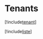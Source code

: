 # Tenants

[!include[tenant](tenants.tenant.autogen.md)]

[!include[liste](tenants.liste.autogen.md)]






















































